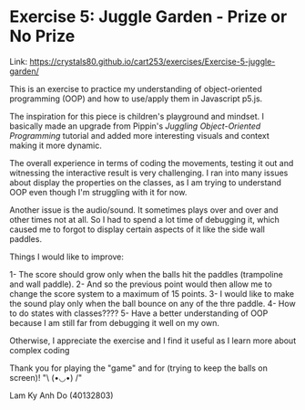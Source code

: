 # Exercise 5: Juggle Garden - Prize or No Prize

Link: https://crystals80.github.io/cart253/exercises/Exercise-5-juggle-garden/

This is an exercise to practice my understanding of object-oriented programming (OOP) and how to use/apply them in Javascript p5.js.

The inspiration for this piece is children's playground and mindset. I basically made an upgrade from Pippin's <i>Juggling Object-Oriented Programming</i> tutorial and added more interesting visuals and context making it more dynamic.

The overall experience in terms of coding the movements, testing it out and witnessing the interactive result is very challenging. I ran into many issues about display the properties on the classes, as I am trying to understand OOP even though I'm struggling with it for now.

Another issue is the audio/sound. It sometimes plays over and over and other times not at all. So I had to spend a lot time of debugging it, which caused me to forgot to display certain aspects of it like the side wall paddles.

Things I would like to improve:

1- The score should grow only when the balls hit the paddles (trampoline and wall paddle).
2- And so the previous point would then allow me to change the score system to a maximum of 15 points.
3- I would like to make the sound play only when the ball bounce on any of the thre paddle.
4- How to do states with classes????
5- Have a better understanding of OOP because I am still far from debugging it well on my own.

Otherwise, I appreciate the exercise and I find it useful as I learn more about complex coding

Thank you for playing the "game" and for (trying to keep the balls on screen)! "\ (•◡•) /"

Lam Ky Anh Do
(40132803)
